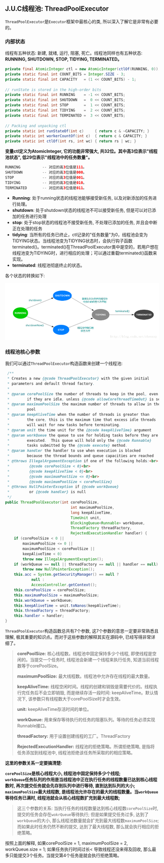 ## J.U.C线程池: ThreadPoolExecutor

`ThreadPoolExecutor`是`Executor`框架中最核心的类, 所以深入了解它是非常有必要的。

### 内部状态

线程有五种状态: 新建, 就绪, 运行, 阻塞, 死亡。线程池同样也有五种状态: **RUNNING, SHUTDOWN, STOP, TIDYING, TERMINATED。**

```java
private final AtomicInteger ctl = new AtomicInteger(ctlOf(RUNNING, 0));
private static final int COUNT_BITS = Integer.SIZE - 3;
private static final int CAPACITY   = (1 << COUNT_BITS) - 1;

// runState is stored in the high-order bits
private static final int RUNNING    = -1 << COUNT_BITS;
private static final int SHUTDOWN   =  0 << COUNT_BITS;
private static final int STOP       =  1 << COUNT_BITS;
private static final int TIDYING    =  2 << COUNT_BITS;
private static final int TERMINATED =  3 << COUNT_BITS;

// Packing and unpacking ctl
private static int runStateOf(int c)     { return c & ~CAPACITY; }
private static int workerCountOf(int c)  { return c & CAPACITY; }
private static int ctlOf(int rs, int wc) { return rs | wc; }
```

**变量ctl定义为AtomicInteger, 它的功能非常强大, 共32位。其中高3位表示"线程池状态", 低29位表示"线程池中的任务数量"。**

```java
RUNNING          -- 对应的高3位值是111。
SHUTDOWN         -- 对应的高3位值是000。
STOP             -- 对应的高3位值是001。
TIDYING          -- 对应的高3位值是010。
TERMINATED       -- 对应的高3位值是011。
```

- **Running**: 处于running状态的线程池能够接受新任务, 以及对新添加的任务进行处理。
- **shutdown**: 处于shutdown状态的线程池不可以接受新任务, 但是可以对已添加的任务进行处理
- **stop**: 处于stop状态的线程池不接受新任务, 不处理已添加的任务, 并且会中断正在处理的任务
- **tidying**: 当所有的任务已终止，ctl记录的"任务数量"为0，线程池会变为TIDYING状态。当线程池变为TIDYING状态时，会执行钩子函数terminated()。terminated()在ThreadPoolExecutor类中是空的，若用户想在线程池变为TIDYING时，进行相应的处理；可以通过重载terminated()函数来实现。
- **terminated**: 线程池彻底终止的状态。

各个状态的转换如下:

![executor_pool_state](../image/executor_pool_state.png)

### 线程池核心参数

我们可以通过`ThreadPoolExecutor`构造函数来创建一个线程池:

```java
 /**
 * Creates a new {@code ThreadPoolExecutor} with the given initial
 * parameters and default thread factory.
 *
 * @param corePoolSize the number of threads to keep in the pool, even
 *        if they are idle, unless {@code allowCoreThreadTimeOut} is set
 * @param maximumPoolSize the maximum number of threads to allow in the
 *        pool
 * @param keepAliveTime when the number of threads is greater than
 *        the core, this is the maximum time that excess idle threads
 *        will wait for new tasks before terminating.
 * @param unit the time unit for the {@code keepAliveTime} argument
 * @param workQueue the queue to use for holding tasks before they are
 *        executed.  This queue will hold only the {@code Runnable}
 *        tasks submitted by the {@code execute} method.
 * @param handler the handler to use when execution is blocked
 *        because the thread bounds and queue capacities are reached
 * @throws IllegalArgumentException if one of the following holds:<br>
 *         {@code corePoolSize < 0}<br>
 *         {@code keepAliveTime < 0}<br>
 *         {@code maximumPoolSize <= 0}<br>
 *         {@code maximumPoolSize < corePoolSize}
 * @throws NullPointerException if {@code workQueue}
 *         or {@code handler} is null
 */
public ThreadPoolExecutor(int corePoolSize,
                              int maximumPoolSize,
                              long keepAliveTime,
                              TimeUnit unit,
                              BlockingQueue<Runnable> workQueue,
                              ThreadFactory threadFactory,
                              RejectedExecutionHandler handler) {
    if (corePoolSize < 0 ||
        maximumPoolSize <= 0 ||
        maximumPoolSize < corePoolSize ||
        keepAliveTime < 0)
        throw new IllegalArgumentException();
    if (workQueue == null || threadFactory == null || handler == null)
        throw new NullPointerException();
    this.acc = System.getSecurityManager() == null ?
            null :
            AccessController.getContext();
    this.corePoolSize = corePoolSize;
    this.maximumPoolSize = maximumPoolSize;
    this.workQueue = workQueue;
    this.keepAliveTime = unit.toNanos(keepAliveTime);
    this.threadFactory = threadFactory;
    this.handler = handler;
}
```

`ThreadPoolExecutor`构造函数总共有7个参数, 这7个参数的意思一定要非常熟悉且理解, 极其重要的知识点。而对于这些参数的解释其实在源码中, 已经写得非常详细了。

> **corePoolSize:** 核心线程数。线程池中固定保持多少个线程, 即使线程是空闲的。当提交一个任务时, 线程池会新建一个线程来执行任务, 知道当前线程数等于corePoolSize。
>
> **maximumPoolSize:** 最大线程数。线程池中允许存在线程的最大数量。
>
> **keepAliveTime:** 线程空闲时间。线程的创建和销毁是需要代价的。线程执行完任务后不会立即销毁, 而是继续存活一段时间: keepAliveTime。默认情况下, 该参数只有线程数大于corePoolSize时才会生效。
>
> **unit:** keepAliveTime存活时间的单位。
>
> **workQueue:** 用来保存等待执行的任务的阻塞队列。等待的任务必须实现Runnable接口。
>
> **threadFactory:** 用于设置创建线程的工厂。ThreadFactory
>
> **RejectedExecutionHandler:** 线程池的拒绝策略。所谓拒绝策略, 是指将任务添加到线程池中, 线程池拒绝该任务所采取的的相应策略。

**这里的参数关系一定要搞清楚:**

**`corePoolSize`是核心线程大小, 线程池中固定保持多少个线程;**<br/>
**`workQueue`任务队列的作用是当线程池中正在执行任务的线程数量已达到核心线程数时, 再次提交任务就会先存到队列中进行等待, 直到达到队列的大小;**<br/>
**`maximumPoolSize`最大线程数, 是线程池允许存在的最大的线程数量。当`workQueue`等待任务已满时, 线程池就会从核心线程数扩充到最大线程数;**

> 这三个参数的关系: 当执行任务的线程数量达到核心线程数`corePoolSize`时, 提交的任务会存在`wokrQueue`等待执行; 但是如果提交任务过多, 达到了`workQueue`的大小, 那么线程池数量就会扩充到最大线程数`maximumPoolSize`; 而如果此时任务仍然不断的提交, 达到了最大线程数, 那么就会执行相应的拒绝策略。

按照上面的解释, 如果corePoolSize = 1, maximumPoolSize = 2, workQueue.size = 1; 如果任务执行时间过长< 导致线程还没来得及回收, 那么最多只能提交3个任务。当提交第4个任务是就会执行拒绝策略。
